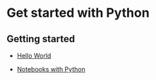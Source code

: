 Get started with Python
=======


## Getting started 

- [Hello World](https://github.com/Japhilko/DataAnalysis/blob/master/portfolio/python/PythonFiles/HalloWelt.py)

- [Notebooks with Python](https://github.com/Japhilko/DataAnalysis/blob/master/portfolio/python/Notebooks/notebooks.Rmd)